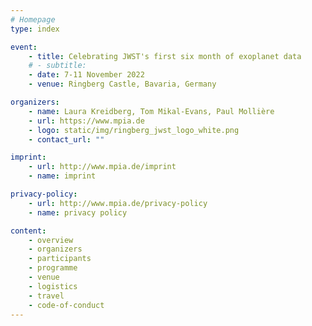 ```yaml
---
# Homepage
type: index

event:
    - title: Celebrating JWST's first six month of exoplanet data
    # - subtitle:
    - date: 7-11 November 2022 
    - venue: Ringberg Castle, Bavaria, Germany

organizers:
    - name: Laura Kreidberg, Tom Mikal-Evans, Paul Mollière
    - url: https://www.mpia.de
    - logo: static/img/ringberg_jwst_logo_white.png
    - contact_url: ""

imprint:
    - url: http://www.mpia.de/imprint
    - name: imprint

privacy-policy:
    - url: http://www.mpia.de/privacy-policy
    - name: privacy policy

content:
    - overview
    - organizers
    - participants
    - programme
    - venue
    - logistics
    - travel
    - code-of-conduct
---
```

